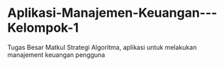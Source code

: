 # Aplikasi-Manajemen-Keuangan---Kelompok-1
Tugas Besar Matkul Strategi Algoritma, aplikasi untuk melakukan manajement keuangan pengguna
